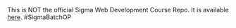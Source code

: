 This is NOT the official Sigma Web Development Course Repo. It is available [here](https://github.com/CodeWithHarry/Sigma-Web-Dev-Course). #SigmaBatchOP
